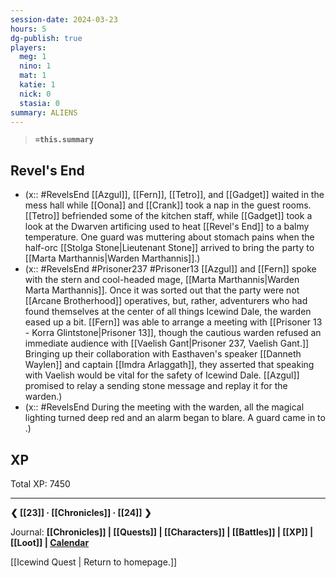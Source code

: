 ```yaml
---
session-date: 2024-03-23
hours: 5
dg-publish: true
players:
  meg: 1
  nino: 1
  mat: 1
  katie: 1
  nick: 0
  stasia: 0
summary: ALIENS
---
```


> **`=this.summary`**
>
## Revel's End
- (x:: #RevelsEnd [[Azgul]], [[Fern]], [[Tetro]], and [[Gadget]] waited in the mess hall while [[Oona]] and [[Crank]] took a nap in the guest rooms. [[Tetro]] befriended some of the kitchen staff, while [[Gadget]] took a look at the Dwarven artificing used to heat [[Revel's End]] to a balmy temperature. One guard was muttering about stomach pains when the half-orc [[Stolga Stone|Lieutenant Stone]] arrived to bring the party to [[Marta Marthannis|Warden Marthannis]].)
- (x:: #RevelsEnd #Prisoner237 #Prisoner13 [[Azgul]] and [[Fern]] spoke with the stern and cool-headed mage, [[Marta Marthannis|Warden Marta Marthannis]]. Once it was sorted out that the party were not [[Arcane Brotherhood]] operatives, but, rather, adventurers who had found themselves at the center of all things Icewind Dale, the warden eased up a bit. [[Fern]] was able to arrange a meeting with [[Prisoner 13 - Korra Glintstone|Prisoner 13]], though the cautious warden refused an immediate audience with [[Vaelish Gant|Prisoner 237, Vaelish Gant.]] Bringing up their collaboration with Easthaven's speaker [[Danneth Waylen]] and captain [[Imdra Arlaggath]], they asserted that speaking with Vaelish would be vital for the safety of Icewind Dale. [[Azgul]] promised to relay a sending stone message and replay it for the warden.)
- (x:: #RevelsEnd During the meeting with the warden, all the magical lighting turned deep red and an alarm began to blare. A guard came in to .)

## XP
Total XP: 7450


---
**❮ [[23]] · [[Chronicles]] ·  [[24]] ❯**

Journal: **[[Chronicles]] | [[Quests]] |  [[Characters]] | [[Battles]] | [[XP]] | [[Loot]] | [Calendar](https://app.fantasy-calendar.com/calendars/38f9e3f5098bac1f655a4fb4241f35eb)**

[[Icewind Quest | Return to homepage.]]

